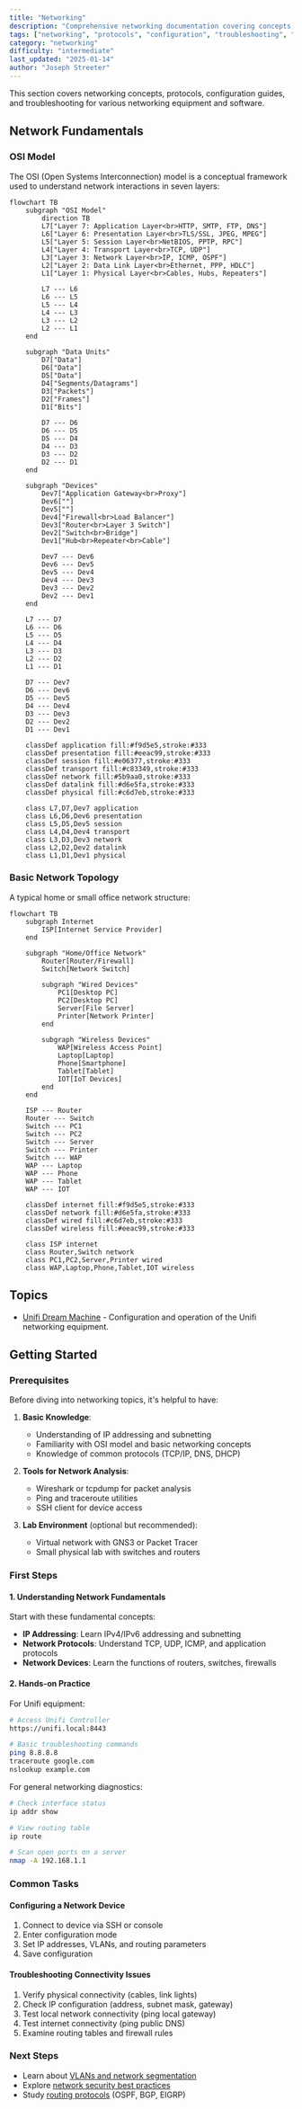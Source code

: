 ```yaml
---
title: "Networking"
description: "Comprehensive networking documentation covering concepts, protocols, configuration guides, and troubleshooting for various networking equipment and software"
tags: ["networking", "protocols", "configuration", "troubleshooting", "osi-model", "tcp-ip", "network-fundamentals"]
category: "networking"
difficulty: "intermediate"
last_updated: "2025-01-14"
author: "Joseph Streeter"
---
```


This section covers networking concepts, protocols, configuration guides, and troubleshooting for various networking equipment and software.

## Network Fundamentals

### OSI Model

The OSI (Open Systems Interconnection) model is a conceptual framework used to understand network interactions in seven layers:

```mermaid
flowchart TB
    subgraph "OSI Model"
        direction TB
        L7["Layer 7: Application Layer<br>HTTP, SMTP, FTP, DNS"]
        L6["Layer 6: Presentation Layer<br>TLS/SSL, JPEG, MPEG"]
        L5["Layer 5: Session Layer<br>NetBIOS, PPTP, RPC"]
        L4["Layer 4: Transport Layer<br>TCP, UDP"]
        L3["Layer 3: Network Layer<br>IP, ICMP, OSPF"]
        L2["Layer 2: Data Link Layer<br>Ethernet, PPP, HDLC"]
        L1["Layer 1: Physical Layer<br>Cables, Hubs, Repeaters"]
        
        L7 --- L6
        L6 --- L5
        L5 --- L4
        L4 --- L3
        L3 --- L2
        L2 --- L1
    end
    
    subgraph "Data Units"
        D7["Data"]
        D6["Data"]
        D5["Data"]
        D4["Segments/Datagrams"]
        D3["Packets"]
        D2["Frames"]
        D1["Bits"]
        
        D7 --- D6
        D6 --- D5
        D5 --- D4
        D4 --- D3
        D3 --- D2
        D2 --- D1
    end
    
    subgraph "Devices"
        Dev7["Application Gateway<br>Proxy"]
        Dev6[""]
        Dev5[""]
        Dev4["Firewall<br>Load Balancer"]
        Dev3["Router<br>Layer 3 Switch"]
        Dev2["Switch<br>Bridge"]
        Dev1["Hub<br>Repeater<br>Cable"]
        
        Dev7 --- Dev6
        Dev6 --- Dev5
        Dev5 --- Dev4
        Dev4 --- Dev3
        Dev3 --- Dev2
        Dev2 --- Dev1
    end
    
    L7 --- D7
    L6 --- D6
    L5 --- D5
    L4 --- D4
    L3 --- D3
    L2 --- D2
    L1 --- D1
    
    D7 --- Dev7
    D6 --- Dev6
    D5 --- Dev5
    D4 --- Dev4
    D3 --- Dev3
    D2 --- Dev2
    D1 --- Dev1
    
    classDef application fill:#f9d5e5,stroke:#333
    classDef presentation fill:#eeac99,stroke:#333
    classDef session fill:#e06377,stroke:#333
    classDef transport fill:#c83349,stroke:#333
    classDef network fill:#5b9aa0,stroke:#333
    classDef datalink fill:#d6e5fa,stroke:#333
    classDef physical fill:#c6d7eb,stroke:#333
    
    class L7,D7,Dev7 application
    class L6,D6,Dev6 presentation
    class L5,D5,Dev5 session
    class L4,D4,Dev4 transport
    class L3,D3,Dev3 network
    class L2,D2,Dev2 datalink
    class L1,D1,Dev1 physical
```

### Basic Network Topology

A typical home or small office network structure:

```mermaid
flowchart TB
    subgraph Internet
        ISP[Internet Service Provider]
    end
    
    subgraph "Home/Office Network"
        Router[Router/Firewall]
        Switch[Network Switch]
        
        subgraph "Wired Devices"
            PC1[Desktop PC]
            PC2[Desktop PC]
            Server[File Server]
            Printer[Network Printer]
        end
        
        subgraph "Wireless Devices"
            WAP[Wireless Access Point]
            Laptop[Laptop]
            Phone[Smartphone]
            Tablet[Tablet]
            IOT[IoT Devices]
        end
    end
    
    ISP --- Router
    Router --- Switch
    Switch --- PC1
    Switch --- PC2
    Switch --- Server
    Switch --- Printer
    Switch --- WAP
    WAP --- Laptop
    WAP --- Phone
    WAP --- Tablet
    WAP --- IOT
    
    classDef internet fill:#f9d5e5,stroke:#333
    classDef network fill:#d6e5fa,stroke:#333
    classDef wired fill:#c6d7eb,stroke:#333
    classDef wireless fill:#eeac99,stroke:#333
    
    class ISP internet
    class Router,Switch network
    class PC1,PC2,Server,Printer wired
    class WAP,Laptop,Phone,Tablet,IOT wireless
```

## Topics

- [Unifi Dream Machine](unifi/index.md) - Configuration and operation of the Unifi networking equipment.

## Getting Started

### Prerequisites

Before diving into networking topics, it's helpful to have:

1. **Basic Knowledge**:
   - Understanding of IP addressing and subnetting
   - Familiarity with OSI model and basic networking concepts
   - Knowledge of common protocols (TCP/IP, DNS, DHCP)

2. **Tools for Network Analysis**:
   - Wireshark or tcpdump for packet analysis
   - Ping and traceroute utilities
   - SSH client for device access

3. **Lab Environment** (optional but recommended):
   - Virtual network with GNS3 or Packet Tracer
   - Small physical lab with switches and routers

### First Steps

#### 1. Understanding Network Fundamentals

Start with these fundamental concepts:

- **IP Addressing**: Learn IPv4/IPv6 addressing and subnetting
- **Network Protocols**: Understand TCP, UDP, ICMP, and application protocols
- **Network Devices**: Learn the functions of routers, switches, firewalls

#### 2. Hands-on Practice

For Unifi equipment:

```bash
# Access Unifi Controller
https://unifi.local:8443

# Basic troubleshooting commands
ping 8.8.8.8
traceroute google.com
nslookup example.com
```

For general networking diagnostics:

```bash
# Check interface status
ip addr show

# View routing table
ip route

# Scan open ports on a server
nmap -A 192.168.1.1
```

### Common Tasks

#### Configuring a Network Device

1. Connect to device via SSH or console
2. Enter configuration mode
3. Set IP addresses, VLANs, and routing parameters
4. Save configuration

#### Troubleshooting Connectivity Issues

1. Verify physical connectivity (cables, link lights)
2. Check IP configuration (address, subnet mask, gateway)
3. Test local network connectivity (ping local gateway)
4. Test internet connectivity (ping public DNS)
5. Examine routing tables and firewall rules

### Next Steps

- Learn about [VLANs and network segmentation](https://en.wikipedia.org/wiki/Virtual_LAN)
- Explore [network security best practices](https://www.cisco.com/c/en/us/support/docs/ip/access-lists/13608-21.html)
- Study [routing protocols](https://en.wikipedia.org/wiki/Routing_protocol) (OSPF, BGP, EIGRP)
